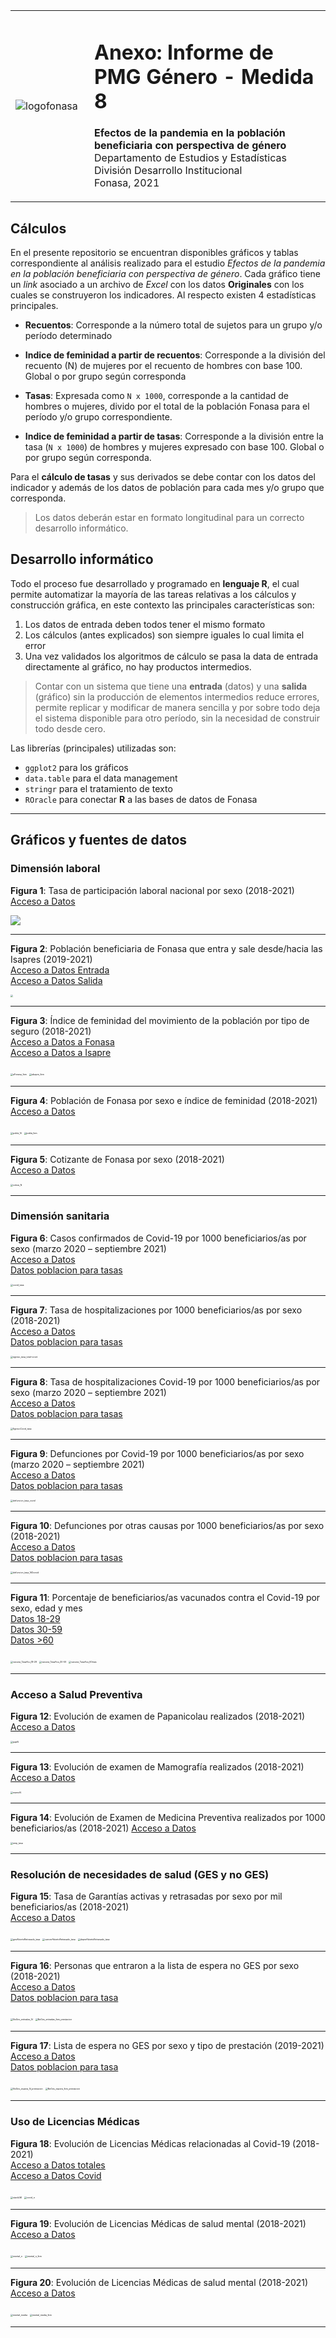 <table width="auto" border="0px">
<tbody>
<tr>
<td width="25%"><img src="logofonasa.jpg" alt="logofonasa" width="auto" /></td>
<td width="75%"><h1>Anexo: Informe de PMG Género - Medida 8</h1>
<p><strong>Efectos de la pandemia en la población beneficiaria con perspectiva de género</strong><br>
Departamento de Estudios y Estadísticas<br>
División Desarrollo Institucional<br>
Fonasa, 2021</p></td>
</tr>
</tbody>
</table>


## Cálculos

En el presente repositorio se encuentran disponibles gráficos y tablas correspondiente al análisis realizado para el estudio *Efectos de la pandemia en la población beneficiaria con perspectiva de género*. Cada gráfico tiene un *link* asociado a un archivo de *Excel* con los datos **Originales** con los cuales se construyeron los indicadores. Al respecto existen 4 estadísticas principales.

- **Recuentos**: Corresponde a la número total de sujetos para un grupo y/o período determinado

- **Indice de feminidad a partir de recuentos**: Corresponde a la división del recuento (N) de mujeres por el recuento de hombres con base 100. Global o por grupo según corresponda

- **Tasas**: Expresada como `N x 1000`, corresponde a la cantidad de hombres o mujeres, divido por el total de la población Fonasa para el período y/o grupo correspondiente.

- **Indice de feminidad a partir de tasas**: Corresponde a la división entre la tasa (`N x 1000`) de hombres y mujeres expresado con base 100. Global o por grupo según corresponda.

Para el **cálculo de tasas** y sus derivados se debe contar con los datos del indicador y además de los datos de población para cada mes y/o grupo que corresponda.

> Los datos deberán estar en formato longitudinal para un correcto desarrollo informático.

## Desarrollo informático

Todo el proceso fue desarrollado y programado en **lenguaje R**, el cual permite automatizar la mayoría de las tareas relativas a los cálculos y construcción gráfica, en este contexto las principales características son:

1. Los datos de entrada deben todos tener el mismo formato
2. Los cálculos (antes explicados) son siempre iguales lo cual limita el error
3. Una vez validados los algoritmos de cálculo se pasa la data de entrada directamente al gráfico, no hay productos intermedios.

> Contar con un sistema que tiene una **entrada** (datos) y una **salida** (gráfico) sin la producción de elementos intermedios reduce errores, permite replicar y modificar de manera sencilla y por sobre todo deja el sistema disponible para otro período, sin la necesidad de construir todo desde cero.

Las librerías (principales) utilizadas son:

- `ggplot2` para los gráficos
- `data.table` para el data management
- `stringr` para el tratamiento de texto
- `ROracle` para conectar **R** a las bases de datos de Fonasa

----

## Gráficos y fuentes de datos

### Dimensión laboral

**Figura 1**: Tasa de participación laboral nacional por sexo (2018-2021)       
[Acceso a Datos](dataInforme/02_dataDes.xlsx?raw=true)

<img src="02 Situacion laboral/Participacion_Tasa.png" style="max-width:70% !important" />

----

**Figura 2**: Población beneficiaria de Fonasa que entra y sale desde/hacia las Isapres (2019-2021)    
[Acceso a Datos Entrada](dataInforme/01_data2Fonasa.xlsx?raw=true)   
[Acceso a Datos Salida](dataInforme/01_data2Isapres.xlsx?raw=true)

<img src="01 Evolucion de la poblacion beneficiaria/movimiento_N.png" style="zoom: 25%;" />

----

**Figura 3**: Índice de feminidad del movimiento de la población por tipo de seguro (2018-2021)   
[Acceso a Datos a Fonasa](dataInforme/01_data2Fonasa.xlsx?raw=true)   
[Acceso a Datos a Isapre](dataInforme/01_data2Isapres.xlsx?raw=true)

<img src="01 Evolucion de la poblacion beneficiaria/aFonasa_fem.png" alt="aFonasa_fem" style="zoom: 25%;" />

<img src="01%20Evolucion%20de%20la%20poblacion%20beneficiaria/aIsapre_fem.png" alt="aIsapre_fem" style="zoom: 25%;" />

----

**Figura 4**: Población de Fonasa por sexo e índice de feminidad (2018-2021)  
[Acceso a Datos](dataInforme/01_dataPersonas.xlsx?raw=true)

<img src="01 Evolucion de la poblacion beneficiaria/pobla_N.png" alt="pobla_N" style="zoom: 25%;" />

<img src="01 Evolucion de la poblacion beneficiaria/pobla_fem.png" alt="pobla_fem" style="zoom: 25%;" />

----

**Figura 5**: Cotizante de Fonasa por sexo (2018-2021)   
[Acceso a Datos](dataInforme/02_dataCot.xlsx?raw=true)

<img src="02 Situacion laboral/cotiza_N.png" alt="cotiza_N" style="zoom: 25%;" />

----

### Dimensión sanitaria

**Figura 6**: Casos confirmados de Covid-19 por 1000 beneficiarios/as por sexo (marzo 2020 – septiembre 2021)    
[Acceso a Datos](dataInforme/03_dataCovid.xlsx?raw=true)   
[Datos poblacion para tasas](dataInforme/03_dataPoblaTasas.xlsx?raw=true) 

<img src="03 contagio hospi fallec vacuna/covid_tasa.png" alt="covid_tasa" style="zoom: 25%;" />

----
**Figura 7**: Tasa de hospitalizaciones por 1000 beneficiarios/as por sexo (2018-2021)    
[Acceso a Datos](dataInforme/03_dataEgreso.xlsx?raw=true)   
[Datos poblacion para tasas](dataInforme/03_dataPoblaTasas.xlsx?raw=true) 

<img src="03 contagio hospi fallec vacuna/egreso_tasa_total-covid.png" alt="egreso_tasa_total-covid" style="zoom:25%;" />

----

**Figura 8**: Tasa de hospitalizaciones Covid-19 por 1000 beneficiarios/as por sexo (marzo 2020 – septiembre 2021)    
[Acceso a Datos](dataInforme/03_dataEgreso.xlsx?raw=true)    
[Datos poblacion para tasas](dataInforme/03_dataPoblaTasas.xlsx?raw=true) 


<img src="03 contagio hospi fallec vacuna/EgresoCovid_tasa.png" alt="EgresoCovid_tasa" style="zoom:25%;" />

----

**Figura 9**: Defunciones por Covid-19 por 1000 beneficiarios/as por sexo (marzo 2020 – septiembre 2021)    
[Acceso a Datos](dataInforme/03_dataDefuncion.xlsx?raw=true)   
[Datos poblacion para tasas](dataInforme/03_dataPoblaTasas.xlsx?raw=true) 

<img src="03 contagio hospi fallec vacuna/defuncion_tasa_covid.png" alt="defuncion_tasa_covid" style="zoom:25%;" />

----

**Figura 10**: Defunciones por otras causas por 1000 beneficiarios/as por sexo (2018-2021)    
[Acceso a Datos](dataInforme/03_dataDefuncion.xlsx?raw=true)   
[Datos poblacion para tasas](dataInforme/03_dataPoblaTasas.xlsx?raw=true) 


<img src="03 contagio hospi fallec vacuna/defuncion_tasa_NOcovid.png" alt="defuncion_tasa_NOcovid" style="zoom: 25%;" />

----

**Figura 11**: Porcentaje de beneficiarios/as vacunados contra el Covid-19 por sexo, edad y mes   
[Datos 18-29](dataInforme/03_edad1.xlsx?raw=true)   
[Datos 30-59](dataInforme/03_edad2.xlsx?raw=true)   
[Datos >60](dataInforme/03_edad3.xlsx?raw=true)

<img src="03 contagio hospi fallec vacuna/vacuna_TasaAcu_18-29.png" alt="vacuna_TasaAcu_18-29" style="zoom:25%;" />

<img src="03 contagio hospi fallec vacuna/vacuna_TasaAcu_30-59.png" alt="vacuna_TasaAcu_30-59" style="zoom:25%;" />

<img src="03 contagio hospi fallec vacuna/vacuna_TasaAcu_60mas.png" alt="vacuna_TasaAcu_60mas" style="zoom:25%;" />

----

### Acceso a Salud Preventiva

**Figura 12**: Evolución de examen de Papanicolau realizados (2018-2021)    
[Acceso a Datos](dataInforme/04_dataPap.xlsx?raw=true)

<img src="04 DEIS Medicina preventiva/papN.png" alt="papN" style="zoom:25%;" />

----

**Figura 13**: Evolución de examen de Mamografía realizados (2018-2021)    
[Acceso a Datos](dataInforme/04_dataMamo.xlsx?raw=true)


<img src="04 DEIS Medicina preventiva/mamoN.png" alt="mamoN" style="zoom:25%;" />

----

**Figura 14**: Evolución de Examen de Medicina Preventiva realizados por 1000 beneficiarios/as (2018-2021) 
[Acceso a Datos](dataInforme/04_dataEmp_Tasa.xlsx?raw=true)

<img src="04 DEIS Medicina preventiva/emp_tasa.png" alt="emp_tasa" style="zoom:25%;" />

----

### Resolución de necesidades de salud (GES y no GES)

**Figura 15**: Tasa de Garantías activas y retrasadas por sexo por mil beneficiarios/as (2018-2021)    
[Acceso a Datos](dataInforme/05_dataGesTasa.xlsx?raw=true)

<img src="05 Ges y no ges/gesAbiertoRetrasado_tasa.png" alt="gesAbiertoRetrasado_tasa" style="zoom:25%;" />

<img src="05 Ges y no ges/cancerAbiertoRetrasado_tasa.png" alt="cancerAbiertoRetrasado_tasa" style="zoom:25%;" />

<img src="05 Ges y no ges/depreAbiertoRetrasado_tasa.png" alt="depreAbiertoRetrasado_tasa" style="zoom:25%;" />

----

**Figura 16**: Personas que entraron a la lista de espera no GES por sexo (2018-2021)   
[Acceso a Datos](dataInforme/05_noges_entradas_2.xlsx?raw=true)   
[Datos poblacion para tasa](dataInforme/05_dataPobla.xlsx?raw=true)




<img src="05 Ges y no ges/NoGes_entradas_N.png" alt="NoGes_entradas_N" style="zoom:25%;" />

<img src="05 Ges y no ges/NoGes_entradas_fem_prestacion.png" alt="NoGes_entradas_fem_prestacion" style="zoom:25%;" />

----

**Figura 17**: Lista de espera no GES por sexo y tipo de prestación (2019-2021)   
[Acceso a Datos](dataInforme/05_noges_espera.xlsx?raw=true)   
[Datos poblacion para tasa](dataInforme/05_dataPobla.xlsx?raw=true)


<img src="05 Ges y no ges/NoGes_espera_N_prestacion.png" alt="NoGes_espera_N_prestacion" style="zoom:25%;" />

<img src="05 Ges y no ges/NoGes_espera_fem_prestacion.png" alt="NoGes_espera_fem_prestacion" style="zoom:25%;" />

----

### Uso de Licencias Médicas

**Figura 18**: Evolución de Licencias Médicas relacionadas al Covid-19 (2018-2021)    
[Acceso a Datos totales](dataInforme/06_lm_acumulado.xlsx?raw=true)  
[Acceso a Datos Covid](dataInforme/06_lm_covid.xlsx?raw=true)



<img src="06 Licencias/stackLM.png" alt="stackLM" style="zoom:25%;" />

<img src="06 Licencias/covid_n.png" alt="covid_n" style="zoom:25%;" />

----

**Figura 19**: Evolución de Licencias Médicas de salud mental (2018-2021)   
[Acceso a Datos](dataInforme/06_lm_mentalTipo.xlsx?raw=true)


<img src="06 Licencias/mental_n.png" alt="mental_n" style="zoom:25%;" />

<img src="06 Licencias/mental_n_fem.png" alt="mental_n_fem" style="zoom:25%;" />

----

**Figura 20**: Evolución de Licencias Médicas de salud mental (2018-2021)   
[Acceso a Datos](dataInforme/06_lm_mentalTipo.xlsx?raw=true)


<img src="06 Licencias/mental_media.png" alt="mental_media" style="zoom:25%;" />

<img src="06 Licencias/mental_media_fem.png" alt="mental_media_fem" style="zoom:25%;" />

----

